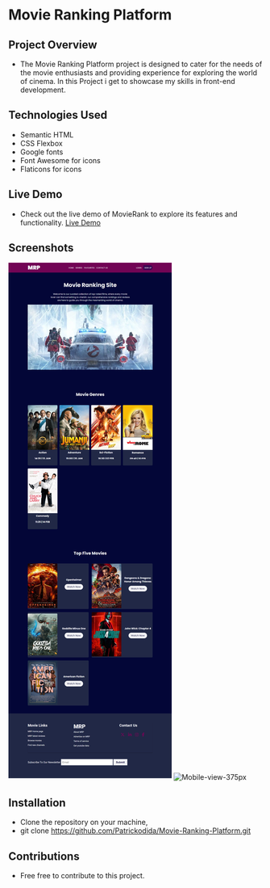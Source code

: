 # Movie Ranking Platform

## Project Overview

- The Movie Ranking Platform project is designed to cater for the needs of the movie enthusiasts and providing experience for exploring the world of cinema. In this Project i get to showcase my skills in front-end development.

## Technologies Used

- Semantic HTML
- CSS Flexbox
- Google fonts
- Font Awesome for icons
- Flaticons for icons

## Live Demo

- Check out the live demo of MovieRank to explore its features and functionality.
  [Live Demo](https://movie-ranking-platform.netlify.app/)

## Screenshots

![Desktop-view-1440px](/Designs/Desktop-view-MRP.png)
![Mobile-view-375px](/Designs/Mobile-view-MRP.png)

## Installation

- Clone the repository on your machine,
- git clone https://github.com/Patrickodida/Movie-Ranking-Platform.git

## Contributions

- Free free to contribute to this project.
